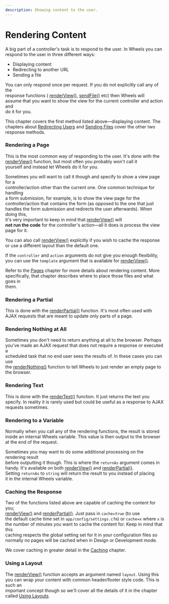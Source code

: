 ```yaml
---
description: Showing content to the user.
---
```


# Rendering Content

A big part of a controller's task is to respond to the user. In Wheels you can\
respond to the user in three different ways:

* Displaying content
* Redirecting to another URL
* Sending a file

You can only respond once per request. If you do not explicitly call any of the\
response functions ( [renderView()](https://api.cfwheels.org/controller.renderview.html), [sendFile()](https://api.cfwheels.org/controller.sendfile.html) etc) then Wheels will\
assume that you want to show the view for the current controller and action and\
do it for you.

This chapter covers the first method listed above—displaying content. The\
chapters about [Redirecting Users](https://guides.cfwheels.org/2.5.0/v/3.0.0-snapshot/handling-requests-with-controllers/redirecting-users) and [Sending Files](https://guides.cfwheels.org/2.5.0/v/3.0.0-snapshot/handling-requests-with-controllers/sending-files) cover the other two\
response methods.

### Rendering a Page

This is the most common way of responding to the user. It's done with the\
[renderView()](https://api.cfwheels.org/controller.renderview.html) function, but most often you probably won't call it\
yourself and instead let Wheels do it for you.

Sometimes you will want to call it though and specify to show a view page for a\
controller/action other than the current one. One common technique for handling\
a form submission, for example, is to show the view page for the\
controller/action that contains the form (as opposed to the one that just\
handles the form submission and redirects the user afterwards). When doing this,\
it's very important to keep in mind that [renderView()](https://api.cfwheels.org/controller.renderview.html) will\
**not run the code** for the controller's action—all it does is process the view\
page for it.

You can also call [renderView()](https://api.cfwheels.org/controller.renderview.html) explicitly if you wish to cache the response\
or use a different layout than the default one.

If the `controller` and `action` arguments do not give you enough flexibility,\
you can use the `template` argument that is available for [renderView()](https://api.cfwheels.org/controller.renderview.html).

Refer to the [Pages](https://guides.cfwheels.org/2.5.0/v/3.0.0-snapshot/displaying-views-to-users/pages) chapter for more details about rendering content. More\
specifically, that chapter describes where to place those files and what goes in\
them.

### Rendering a Partial

This is done with the [renderPartial()](https://api.cfwheels.org/controller.renderpartial.html) function. It's most often used with\
AJAX requests that are meant to update only parts of a page.

### Rendering Nothing at All

Sometimes you don't need to return anything at all to the browser. Perhaps\
you've made an AJAX request that does not require a response or executed a\
scheduled task that no end user sees the results of. In these cases you can use\
the [renderNothing()](https://api.cfwheels.org/controller.rendernothing.html) function to tell Wheels to just render an empty page to\
the browser.

### Rendering Text

This is done with the [renderText()](https://api.cfwheels.org/controller.rendertext.html) function. It just returns the text you\
specify. In reality it is rarely used but could be useful as a response to AJAX\
requests sometimes.

### Rendering to a Variable

Normally when you call any of the rendering functions, the result is stored\
inside an internal Wheels variable. This value is then output to the browser\
at the end of the request.

Sometimes you may want to do some additional processing on the rendering result\
before outputting it though. This is where the `returnAs` argument comes in\
handy. It's available on both [renderView()](https://api.cfwheels.org/controller.renderView.html) and [renderPartial()](https://api.cfwheels.org/controller.renderpartial.html).\
Setting `returnAs` to `string` will return the result to you instead of placing\
it in the internal Wheels variable.

### Caching the Response

Two of the functions listed above are capable of caching the content for you;\
[renderView()](https://api.cfwheels.org/controller.renderView.html) and [renderPartial()](https://api.cfwheels.org/controller.renderpartial.html). Just pass in `cache=true` (to use\
the default cache time set in `app/config/settings.cfm`) or `cache=x` where `x` is\
the number of minutes you want to cache the content for. Keep in mind that this\
caching respects the global setting set for it in your configuration files so\
normally no pages will be cached when in Design or Development mode.

We cover caching in greater detail in the [Caching](https://guides.cfwheels.org/2.5.0/v/3.0.0-snapshot/handling-requests-with-controllers/caching) chapter.

### Using a Layout

The [renderView()](https://api.cfwheels.org/controller.renderView.html) function accepts an argument named `layout`. Using this\
you can wrap your content with common header/footer style code. This is such an\
important concept though so we'll cover all the details of it in the chapter\
called [Using Layouts](https://guides.cfwheels.org/2.5.0/v/3.0.0-snapshot/displaying-views-to-users/layouts).
